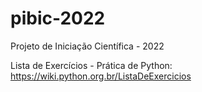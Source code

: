 # pibic-2022
Projeto de Iniciação Científica - 2022

Lista de Exercícios - Prática de Python:
https://wiki.python.org.br/ListaDeExercicios
